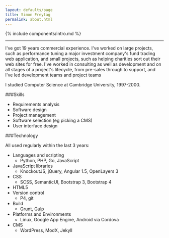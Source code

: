 ```yaml
---
layout: defaults/page
title: Simon Freytag
permalink: about.html
---
```


{% include components/intro.md %}

<hr />

I've got 19 years commercial experience. I've worked on large projects, such as performance tuning a major investment company's fund trading web application, and small projects, such as helping charities sort out their web sites for free. I've worked in consulting as well as development and on all stages of a project's lifecycle, from pre-sales through to support, and I've led development teams and project teams

I studied Computer Science at Cambridge University, 1997-2000.

###Skills

* Requirements analysis
* Software design
* Project management
* Software selection (eg picking a CMS)
* User interface design

###Technology

All used regularly within the last 3 years:

* Languages and scripting
  * Python, PHP, Go, JavaScript
* JavaScript libraries
  * KnockoutJS, jQuery, Angular 1.5, OpenLayers 3
* CSS
  * SCSS, SemanticUI, Bootstrap 3, Bootstrap 4
* HTML5
* Version control
  * P4, git
* Build
  * Grunt, Gulp
* Platforms and Environments
  * Linux, Google App Engine, Android via Cordova
* CMS
  * WordPress, ModX, Jekyll

